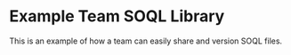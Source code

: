 # Example Team SOQL Library

This is an example of how a team can easily share and version SOQL files.

